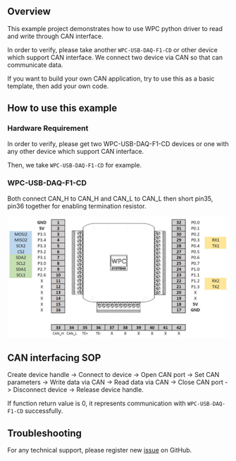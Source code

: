 ## Overview

This example project demonstrates how to use WPC python driver to read and write through CAN interface.

In order to verify, please take another `WPC-USB-DAQ-F1-CD` or other device which support CAN interface.
We connect two device via CAN so that can communicate data.  

If you want to build your own CAN application, try to use this as a basic template, then add your own code.

## How to use this example

### Hardware Requirement

In order to verify, please get two  WPC-USB-DAQ-F1-CD devices or one with any other device which support CAN interface.

Then, we take `WPC-USB-DAQ-F1-CD` for example.

### WPC-USB-DAQ-F1-CD

Both connect CAN_H to CAN_H and CAN_L to CAN_L then short pin35, pin36 together for enabling termination resistor.
 

<img src="https://github.com/WPC-Systems-Ltd/WPC_Python_driver_release/blob/main/Reference/Pinouts/USB-DAQ-F1-CD.JPG" alt="drawing" width="600"/>


## CAN interfacing SOP 

Create device handle -> Connect to device -> Open CAN port -> Set CAN parameters -> Write data via CAN -> Read data via CAN -> Close CAN port -> Disconnect device -> Release device handle.

If function return value is 0, it represents communication with `WPC-USB-DAQ-F1-CD` successfully.

## Troubleshooting

For any technical support, please register new [issue](https://github.com/WPC-Systems-Ltd/WPC_Python_driver_release/issues) on GitHub.